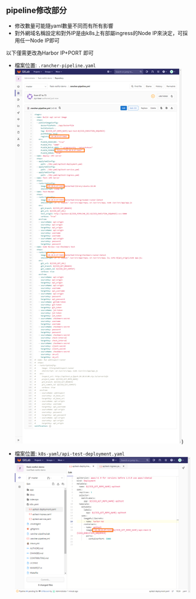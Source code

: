 ## pipeline修改部分

* 修改數量可能隨yaml數量不同而有所有影響
* 對外網域名稱設定和對外IP是由k8s上有部屬ingress的Node IP來決定，可採用任一Node IP即可

以下僅需更改為Harbor IP+PORT 即可
* 檔案位置: `.rancher-pipeline.yaml`  
![pipeline檔案修改](pipeline.png))

* 檔案位置: `k8s-yaml/api-test-deployment.yaml`
![部屬檔案位置](deployment.png)